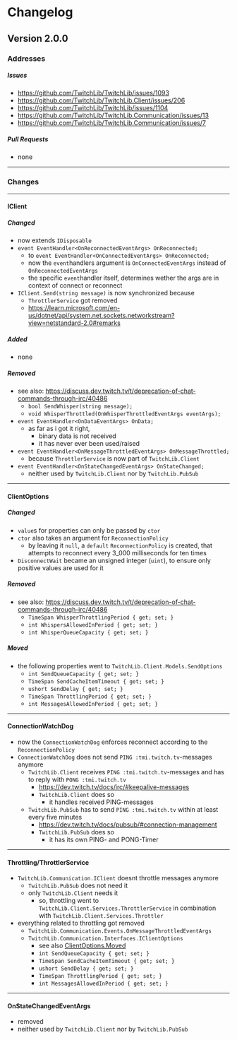 # Changelog

## Version 2.0.0
### Addresses
##### Issues
- https://github.com/TwitchLib/TwitchLib/issues/1093
- https://github.com/TwitchLib/TwitchLib.Client/issues/206
- https://github.com/TwitchLib/TwitchLib/issues/1104
- https://github.com/TwitchLib/TwitchLib.Communication/issues/13
- https://github.com/TwitchLib/TwitchLib.Communication/issues/7

##### Pull Requests
- none

---

### Changes

---

#### IClient
##### Changed
- now extends `IDisposable`
- `event EventHandler<OnReconnectedEventArgs> OnReconnected;`
    - to `event EventHandler<OnConnectedEventArgs> OnReconnected;`
    - now the `event`handlers argument is `OnConnectedEventArgs` instead of `OnReconnectedEventArgs`
    - the specific `event`handler itself, determines wether the args are in context of connect or reconnect
- `IClient.Send(string message)` is now synchronized because
    - `ThrottlerService` got removed
    - https://learn.microsoft.com/en-us/dotnet/api/system.net.sockets.networkstream?view=netstandard-2.0#remarks
##### Added
- none
##### Removed
- see also: https://discuss.dev.twitch.tv/t/deprecation-of-chat-commands-through-irc/40486
    - `bool SendWhisper(string message);`
    - `void WhisperThrottled(OnWhisperThrottledEventArgs eventArgs);`
- `event EventHandler<OnDataEventArgs> OnData;`
    - as far as i got it right,
        - binary data is not received
        - it has never ever been used/raised
- `event EventHandler<OnMessageThrottledEventArgs> OnMessageThrottled;`
    - because `ThrottlerService` is now part of `TwitchLib.Client`
- `event EventHandler<OnStateChangedEventArgs> OnStateChanged;`
    - neither used by `TwitchLib.Client` nor by `TwitchLib.PubSub`
---

#### ClientOptions
##### Changed
- `value`s for properties can only be passed by `ctor`
- `ctor` also takes an argument for `ReconnectionPolicy`
    - by leaving it `null`, a `default` `ReconnectionPolicy` is created, that attempts to reconnect every 3_000 milliseconds for ten times
- `DisconnectWait` became an unsigned integer (`uint`), to ensure only positive values are used for it
##### Removed
- see also: https://discuss.dev.twitch.tv/t/deprecation-of-chat-commands-through-irc/40486
    - `TimeSpan WhisperThrottlingPeriod { get; set; }`
    - `int WhispersAllowedInPeriod { get; set; }`
    - `int WhisperQueueCapacity { get; set; }`
##### <span id="ClientOptions.Moved">Moved</span>
- the following properties went to `TwitchLib.Client.Models.SendOptions`
    - `int SendQueueCapacity { get; set; }`
    - `TimeSpan SendCacheItemTimeout { get; set; }`
    - `ushort SendDelay { get; set; }`
    - `TimeSpan ThrottlingPeriod { get; set; }`
    - `int MessagesAllowedInPeriod { get; set; }`

---

#### ConnectionWatchDog
- now the `ConnectionWatchDog` enforces reconnect according to the `ReconnectionPolicy`
- `ConnectionWatchDog` does not send `PING :tmi.twitch.tv`-messages anymore
    - `TwitchLib.Client` receives `PING :tmi.twitch.tv`-messages and has to reply with `PONG :tmi.twitch.tv`
        - https://dev.twitch.tv/docs/irc/#keepalive-messages
        - `TwitchLib.Client` does so
            - it handles received PING-messages
    - `TwitchLib.PubSub` has to send `PING :tmi.twitch.tv` within at least every five minutes
        - https://dev.twitch.tv/docs/pubsub/#connection-management
        - `TwitchLib.PubSub` does so
            - it has its own PING- and PONG-Timer

---

#### Throttling/ThrottlerService
- `TwitchLib.Communication.IClient` doesnt throttle messages anymore
    - `TwitchLib.PubSub` does not need it
    - only `TwitchLib.Client` needs it
        - so, throttling went to `TwitchLib.Client.Services.ThrottlerService` in combination with `TwitchLib.Client.Services.Throttler`
- everything related to throttling got removed
    - `TwitchLib.Communication.Events.OnMessageThrottledEventArgs`
    - `TwitchLib.Communication.Interfaces.IClientOptions`
        - see also [ClientOptions.Moved](#ClientOptions.Moved)
        - `int SendQueueCapacity { get; set; }`
        - `TimeSpan SendCacheItemTimeout { get; set; }`
        - `ushort SendDelay { get; set; }`
        - `TimeSpan ThrottlingPeriod { get; set; }`
        - `int MessagesAllowedInPeriod { get; set; }`

---

#### OnStateChangedEventArgs
- removed
- neither used by `TwitchLib.Client` nor by `TwitchLib.PubSub`